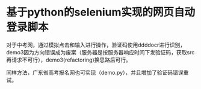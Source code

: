 # 基于python的selenium实现的网页自动登录脚本

对于中考网，通过模拟点击和输入进行操作，验证码使用ddddocr进行识别，demo3因为方向错误成为废案（服务器是按服务器响应时间下发验证码，获取src再请求不可行），demo3(refactoring)换思路后可行。

同样方法，广东省高考报名网也可实现（demo.py），并且增加了验证码错误重试。
